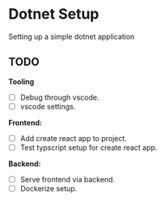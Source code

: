 # Dotnet Setup

Setting up a simple dotnet application

## TODO

**Tooling**

- [ ] Debug through vscode.
- [ ] vscode settings.

**Frontend:**

- [ ] Add create react app to project.
- [ ] Test typscript setup for create react app.

**Backend:**

- [ ] Serve frontend via backend.
- [ ] Dockerize setup.
